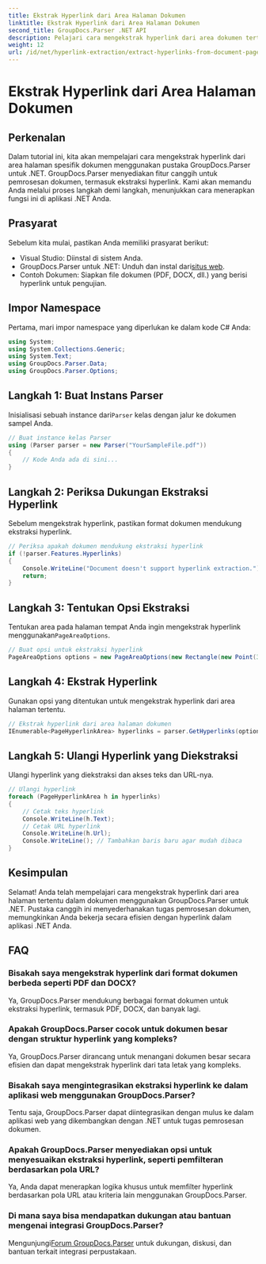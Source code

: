 ```yaml
---
title: Ekstrak Hyperlink dari Area Halaman Dokumen
linktitle: Ekstrak Hyperlink dari Area Halaman Dokumen
second_title: GroupDocs.Parser .NET API
description: Pelajari cara mengekstrak hyperlink dari area dokumen tertentu menggunakan GroupDocs.Parser untuk .NET. Tingkatkan kemampuan pemrosesan dokumen Anda.
weight: 12
url: /id/net/hyperlink-extraction/extract-hyperlinks-from-document-page-area/
---
```


# Ekstrak Hyperlink dari Area Halaman Dokumen

## Perkenalan
Dalam tutorial ini, kita akan mempelajari cara mengekstrak hyperlink dari area halaman spesifik dokumen menggunakan pustaka GroupDocs.Parser untuk .NET. GroupDocs.Parser menyediakan fitur canggih untuk pemrosesan dokumen, termasuk ekstraksi hyperlink. Kami akan memandu Anda melalui proses langkah demi langkah, menunjukkan cara menerapkan fungsi ini di aplikasi .NET Anda.
## Prasyarat
Sebelum kita mulai, pastikan Anda memiliki prasyarat berikut:
- Visual Studio: Diinstal di sistem Anda.
- GroupDocs.Parser untuk .NET: Unduh dan instal dari[situs web](https://releases.groupdocs.com/parser/net/).
- Contoh Dokumen: Siapkan file dokumen (PDF, DOCX, dll.) yang berisi hyperlink untuk pengujian.

## Impor Namespace
Pertama, mari impor namespace yang diperlukan ke dalam kode C# Anda:
```csharp
using System;
using System.Collections.Generic;
using System.Text;
using GroupDocs.Parser.Data;
using GroupDocs.Parser.Options;
```
## Langkah 1: Buat Instans Parser
 Inisialisasi sebuah instance dari`Parser` kelas dengan jalur ke dokumen sampel Anda.
```csharp
// Buat instance kelas Parser
using (Parser parser = new Parser("YourSampleFile.pdf"))
{
    // Kode Anda ada di sini...
}
```
## Langkah 2: Periksa Dukungan Ekstraksi Hyperlink
Sebelum mengekstrak hyperlink, pastikan format dokumen mendukung ekstraksi hyperlink.
```csharp
// Periksa apakah dokumen mendukung ekstraksi hyperlink
if (!parser.Features.Hyperlinks)
{
    Console.WriteLine("Document doesn't support hyperlink extraction.");
    return;
}
```
## Langkah 3: Tentukan Opsi Ekstraksi
 Tentukan area pada halaman tempat Anda ingin mengekstrak hyperlink menggunakan`PageAreaOptions`.
```csharp
// Buat opsi untuk ekstraksi hyperlink
PageAreaOptions options = new PageAreaOptions(new Rectangle(new Point(380, 90), new Size(150, 50)));
```
## Langkah 4: Ekstrak Hyperlink
Gunakan opsi yang ditentukan untuk mengekstrak hyperlink dari area halaman tertentu.
```csharp
// Ekstrak hyperlink dari area halaman dokumen
IEnumerable<PageHyperlinkArea> hyperlinks = parser.GetHyperlinks(options);
```
## Langkah 5: Ulangi Hyperlink yang Diekstraksi
Ulangi hyperlink yang diekstraksi dan akses teks dan URL-nya.
```csharp
// Ulangi hyperlink
foreach (PageHyperlinkArea h in hyperlinks)
{
    // Cetak teks hyperlink
    Console.WriteLine(h.Text);
    // Cetak URL hyperlink
    Console.WriteLine(h.Url);
    Console.WriteLine(); // Tambahkan baris baru agar mudah dibaca
}
```

## Kesimpulan
Selamat! Anda telah mempelajari cara mengekstrak hyperlink dari area halaman tertentu dalam dokumen menggunakan GroupDocs.Parser untuk .NET. Pustaka canggih ini menyederhanakan tugas pemrosesan dokumen, memungkinkan Anda bekerja secara efisien dengan hyperlink dalam aplikasi .NET Anda.

## FAQ
### Bisakah saya mengekstrak hyperlink dari format dokumen berbeda seperti PDF dan DOCX?
Ya, GroupDocs.Parser mendukung berbagai format dokumen untuk ekstraksi hyperlink, termasuk PDF, DOCX, dan banyak lagi.
### Apakah GroupDocs.Parser cocok untuk dokumen besar dengan struktur hyperlink yang kompleks?
Ya, GroupDocs.Parser dirancang untuk menangani dokumen besar secara efisien dan dapat mengekstrak hyperlink dari tata letak yang kompleks.
### Bisakah saya mengintegrasikan ekstraksi hyperlink ke dalam aplikasi web menggunakan GroupDocs.Parser?
Tentu saja, GroupDocs.Parser dapat diintegrasikan dengan mulus ke dalam aplikasi web yang dikembangkan dengan .NET untuk tugas pemrosesan dokumen.
### Apakah GroupDocs.Parser menyediakan opsi untuk menyesuaikan ekstraksi hyperlink, seperti pemfilteran berdasarkan pola URL?
Ya, Anda dapat menerapkan logika khusus untuk memfilter hyperlink berdasarkan pola URL atau kriteria lain menggunakan GroupDocs.Parser.
### Di mana saya bisa mendapatkan dukungan atau bantuan mengenai integrasi GroupDocs.Parser?
 Mengunjungi[Forum GroupDocs.Parser](https://forum.groupdocs.com/c/parser/17) untuk dukungan, diskusi, dan bantuan terkait integrasi perpustakaan.